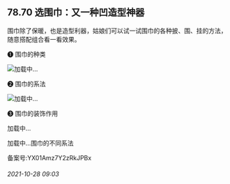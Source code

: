## 78.70 选围巾：又一种凹造型神器
围巾除了保暖，也是造型利器，姑娘们可以试一试围巾的各种披、围、挂的方法，随意搭配组合看一看效果。



❶
 围巾的种类
 



![](https://pic2.zhimg.com/v2-2bb040089a1396d4fab33375bc1b0636.webp)加载中...

❷
 围巾的系法
 



![](https://pic2.zhimg.com/v2-c9373cb8534d79647f7addc18e77c0b7.webp)加载中...

❸
 围巾的装饰作用
 



![]()加载中...

![]()加载中...围巾的不同系法
 



备案号:YX01Amz7Y2zRkJPBx


###### 2021-10-28 09:03
